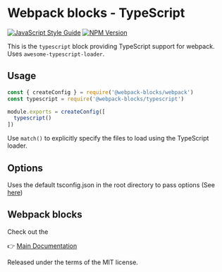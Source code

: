 # Webpack blocks - TypeScript

[![JavaScript Style Guide](https://img.shields.io/badge/code%20style-standard-brightgreen.svg)](http://standardjs.com/)
[![NPM Version](https://img.shields.io/npm/v/@webpack-blocks/typescript.svg)](https://www.npmjs.com/package/@webpack-blocks/typescript)

This is the `typescript` block providing TypeScript support for webpack. Uses `awesome-typescript-loader`.


## Usage

```js
const { createConfig } = require('@webpack-blocks/webpack')
const typescript = require('@webpack-blocks/typescript')

module.exports = createConfig([
  typescript()
])
```

Use `match()` to explicitly specify the files to load using the TypeScript loader.


## Options

Uses the default tsconfig.json in the root directory to pass options (See [here](https://github.com/s-panferov/awesome-typescript-loader#tsconfigjson))

## Webpack blocks

Check out the

👉 [Main Documentation](https://github.com/andywer/webpack-blocks)

Released under the terms of the MIT license.
